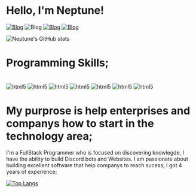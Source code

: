# Hello, I'm Neptune!

[![Blog](https://img.shields.io/badge/YouTube-FF0000?style=for-the-badge&logo=youtube&logoColor=white)](https://www.youtube.com/@_N3ptune_)
![Blog](https://img.shields.io/badge/GitHub-100000?style=for-the-badge&logo=github&logoColor=white)
[![Blog](https://img.shields.io/badge/YouTube-FF0000?style=for-the-badge&logo=youtube&logoColor=white)](https://www.youtube.com/@_N3ptune_)
[![Blog](https://img.shields.io/website-up-down-green-red/http/monip.org.svg)](https://nepforever.cloud)
 
 ![Neptune's GitHub stats](https://github-readme-stats.vercel.app/api?username=neptuneforever&show_icons=true&theme=dracula)

 # Programming Skills;

 <div style='display: inline_block'><br/>
    <img align='center' alt='html5' src='https://img.shields.io/badge/Python-14354C?style=for-the-badge&logo=python&logoColor=white'/>
    <img align='center' alt='html5' src='https://img.shields.io/badge/HTML-239120?style=for-the-badge&logo=html5&logoColor=white'/>
    <img align='center' alt='html5' src='https://img.shields.io/badge/CSS-239120?&style=for-the-badge&logo=css3&logoColor=white'/>
    <img align='center' alt='html5' src='https://img.shields.io/badge/JavaScript-323330?style=for-the-badge&logo=javascript&logoColor=F7DF1E'/>
    <img align='center' alt='html5' src='https://img.shields.io/badge/PHP-777BB4?style=for-the-badge&logo=php&logoColor=white'/>
    <img align='center' alt='html5' src='https://img.shields.io/badge/Lua-2C2D72?style=for-the-badge&logo=lua&logoColor=white'/>
    <img align='center' alt='html5' src='https://img.shields.io/badge/Flask-000000?style=for-the-badge&logo=flask&logoColor=white'/>
 </div>
 
 # My purprose is help enterprises and companys how to start in the technology area;

 I'm a FullStack Programmer who is focused on discovering knowlegde, I have the ability to build Discord bots and Websites. I am passionate about building excellent software that help companys to reach sucess;
 I got 4 years of experience;

 [![Top Langs](https://github-readme-stats.vercel.app/api/top-langs/?username=anuraghazra)](https://github.com/anuraghazra/github-readme-stats)
